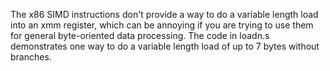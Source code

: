 The x86 SIMD instructions don't provide a way to do a variable length
load into an xmm register, which can be annoying if you are trying to
use them for general byte-oriented data processing.  The code in
loadn.s demonstrates one way to do a variable length load of up to 7
bytes without branches.

